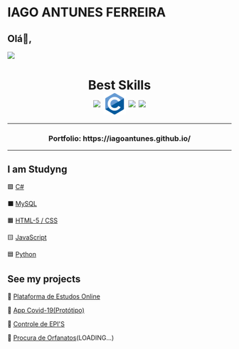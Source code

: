# IAGO ANTUNES FERREIRA


## Olá:wave:,

![](https://imgur.com/DPK9sFs.png)



<h1 align="center">Best Skills <br>

<img src="https://user-images.githubusercontent.com/63758301/117404758-e0a8d380-aee0-11eb-8f4c-771ec5b072b1.png" width = "50" align = "center">  
<img src="https://raw.githubusercontent.com/devicons/devicon/master/icons/c/c-original.svg" width = "50" align = "center" > 
<img src="https://imgur.com/puhpH3X.png" width = "50" align = "center">
<img src="https://imgur.com/nOkin5E.png" width = "50" align = "center" > 
</h1>



***
<h3 align = "center">
   Portfolio: https://iagoantunes.github.io/
 </h3>
 
***
## I am Studyng

:purple_square: [C#](https://github.com/IagoAntunes/C-sharp-_Learning)

:black_large_square: [MySQL](https://github.com/IagoAntunes/MYSQL)

:orange_square: [HTML-5 / CSS](https://github.com/IagoAntunes/HTML-5__learning)
 
 :yellow_square: [JavaScript](https://github.com/IagoAntunes/Java-Script__learning)
 
 :blue_square: [Python](https://github.com/IagoAntunes/Python__learning)

## See my projects

:blue_book: [Plataforma de Estudos Online](https://github.com/IagoAntunes/NLW-2)

:hospital: [App Covid-19(Protótipo)](https://github.com/IagoAntunes/APP-COVID-19)

:construction: [Controle de EPI'S](https://github.com/IagoAntunes/Projeto-AlfaID)

:wedding: [Procura de Orfanatos](https://github.com/IagoAntunes/Happy-NLW)(LOADING...)


  
